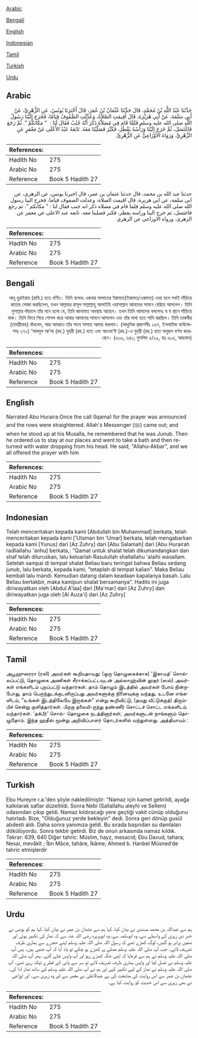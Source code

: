 [Arabic](#arabic)

[Bengali](#bengali)

[English](#english)

[Indonesian](#indonesian)

[Tamil](#tamil)

[Turkish](#turkish)

[Urdu](#urdu)

## Arabic


<div dir="rtl" lang="ar" style={{fontSize:'larger',backgroundColor:'#f8f9fa',padding:20}}>
حَدَّثَنَا عَبْدُ اللَّهِ بْنُ مُحَمَّدٍ، قَالَ حَدَّثَنَا عُثْمَانُ بْنُ عُمَرَ، قَالَ أَخْبَرَنَا يُونُسُ، عَنِ الزُّهْرِيِّ، عَنْ أَبِي سَلَمَةَ، عَنْ أَبِي هُرَيْرَةَ، قَالَ أُقِيمَتِ الصَّلاَةُ، وَعُدِّلَتِ الصُّفُوفُ قِيَامًا، فَخَرَجَ إِلَيْنَا رَسُولُ اللَّهِ صلى الله عليه وسلم فَلَمَّا قَامَ فِي مُصَلاَّهُ ذَكَرَ أَنَّهُ جُنُبٌ فَقَالَ لَنَا ‏:‏ ‏ "‏ مَكَانَكُمْ ‏"‏‏.‏ ثُمَّ رَجَعَ فَاغْتَسَلَ، ثُمَّ خَرَجَ إِلَيْنَا وَرَأْسُهُ يَقْطُرُ، فَكَبَّرَ فَصَلَّيْنَا مَعَهُ‏.‏ تَابَعَهُ عَبْدُ الأَعْلَى عَنْ مَعْمَرٍ عَنِ الزُّهْرِيِّ‏.‏ وَرَوَاهُ الأَوْزَاعِيُّ عَنِ الزُّهْرِيِّ‏.‏
</div>
<div style={{backgroundColor:'#f8f9fa',padding:20, marginBottom: 10}}><table> <thead> <tr> <th>References:</th> <th></th> </tr> </thead> <tbody><tr><td>Hadith No</td><td>275</td></tr><tr><td>Arabic No</td><td>275</td></tr><tr><td>Reference</td><td>Book 5 Hadith 27</td></tr></tbody></table></div>


<div dir="rtl" lang="ar" style={{fontSize:'larger',backgroundColor:'#f8f9fa',padding:20}}>
حدثنا عبد الله بن محمد، قال حدثنا عثمان بن عمر، قال اخبرنا يونس، عن الزهري، عن ابي سلمة، عن ابي هريرة، قال اقيمت الصلاة، وعدلت الصفوف قياما، فخرج الينا رسول الله صلى الله عليه وسلم فلما قام في مصلاه ذكر انه جنب فقال لنا : " مكانكم ". ثم رجع فاغتسل، ثم خرج الينا وراسه يقطر، فكبر فصلينا معه. تابعه عبد الاعلى عن معمر عن الزهري. ورواه الاوزاعي عن الزهري
</div>
<div style={{backgroundColor:'#f8f9fa',padding:20, marginBottom: 10}}><table> <thead> <tr> <th>References:</th> <th></th> </tr> </thead> <tbody><tr><td>Hadith No</td><td>275</td></tr><tr><td>Arabic No</td><td>275</td></tr><tr><td>Reference</td><td>Book 5 Hadith 27</td></tr></tbody></table></div>

## Bengali


<div dir="rtl" lang="bn" style={{fontSize:'larger',backgroundColor:'#f8f9fa',padding:20}}>
আবূ হুরাইরাহ (রাযি.) হতে বর্ণিত। তিনি বলেনঃ একবার সালাতের ইক্বামাত(ইকামত/একামত) দেয়া হলে সবাই দাঁড়িয়ে কাতার সোজা করছিলেন, তখন আল্লাহর রাসূল সাল্লাল্লাহু আলাইহি ওয়াসাল্লাম আমাদের সামনে বেরিয়ে আসলেন। তিনি মুসাল্লায় দাঁড়ালে তাঁর মনে হলো যে, তিনি জানাবাত অবস্থায় আছেন। তখন তিনি আমাদের বললেনঃ স্ব স্ব স্থানে দাঁড়িয়ে থাক। তিনি ফিরে গিয়ে গোসল করে আবার আমাদের সামনে আসলেন এবং তাঁর মাথা হতে পানি ঝরছিল। তিনি তাকবীর (তাহরীমাহ) বাঁধলেন, আর আমরাও তাঁর সাথে সালাত আদায় করলাম। (আধুনিক প্রকাশনীঃ ২৬৭, ইসলামিক ফাউন্ডেশনঃ ২৭২) ‘আবদুল আ‘লা (রহ.) যুহরী (রহ.) হতে এবং আওযা‘ঈ (রহ.)-ও যুহরী (রহ.) হতে অনুরূপ বর্ণনা করেছেন। (৬৩৯, ৬৪০; মুসলিম ৫/২৯, হাঃ ৬০৫, আহমাদ)
</div>
<div style={{backgroundColor:'#f8f9fa',padding:20, marginBottom: 10}}><table> <thead> <tr> <th>References:</th> <th></th> </tr> </thead> <tbody><tr><td>Hadith No</td><td>275</td></tr><tr><td>Arabic No</td><td>275</td></tr><tr><td>Reference</td><td>Book 5 Hadith 27</td></tr></tbody></table></div>

## English


<div dir="ltr" lang="en" style={{fontSize:'larger',backgroundColor:'#f8f9fa',padding:20}}>
Narrated Abu Huraira:Once the call (Iqama) for the prayer was announced and the rows were straightened. Allah's Messenger (ﷺ) came out; and when he stood up at his Musalla, he remembered that he was Junub. Then he ordered us to stay at our places and went to take a bath and then returned with water dropping from his head. He said, "Allahu-Akbar", and we all offered the prayer with him
</div>
<div style={{backgroundColor:'#f8f9fa',padding:20, marginBottom: 10}}><table> <thead> <tr> <th>References:</th> <th></th> </tr> </thead> <tbody><tr><td>Hadith No</td><td>275</td></tr><tr><td>Arabic No</td><td>275</td></tr><tr><td>Reference</td><td>Book 5 Hadith 27</td></tr></tbody></table></div>

## Indonesian


<div dir="ltr" lang="id" style={{fontSize:'larger',backgroundColor:'#f8f9fa',padding:20}}>
Telah menceritakan kepada kami [Abdullah bin Muhammad] berkata, telah menceritakan kepada kami ['Utsman bin 'Umar] berkata, telah mengabarkan kepada kami [Yunus] dari [Az Zuhry] dari [Abu Salamah] dari [Abu Hurairah radliallahu 'anhu] berkata,: "Qamat untuk shalat telah dikumandangkan dan shaf telah diluruskan, lalu keluarlah Rasulullah shallallahu 'alaihi wasallam. Setelah sampai di tempat shalat Beliau baru teringat bahwa Beliau sedang junub, lalu berkata, kepada kami; "tetaplah di tempat kalian". Maka Beliau kembali lalu mandi. Kemudian datang dalam keadaan kapalanya basah. Lalu Beliau bertakbir, maka kamipun shalat bersamanya". Hadits ini juga diriwayatkan oleh [Abdul A'laa] dari [Ma'mar] dari [Az Zuhry] dan diriwayatkan juga oleh [Al Auza'i] dari [Az Zuhry]
</div>
<div style={{backgroundColor:'#f8f9fa',padding:20, marginBottom: 10}}><table> <thead> <tr> <th>References:</th> <th></th> </tr> </thead> <tbody><tr><td>Hadith No</td><td>275</td></tr><tr><td>Arabic No</td><td>275</td></tr><tr><td>Reference</td><td>Book 5 Hadith 27</td></tr></tbody></table></div>

## Tamil


<div dir="ltr" lang="ta" style={{fontSize:'larger',backgroundColor:'#f8f9fa',padding:20}}>
அபூஹுரைரா (ரலி) அவர்கள் கூறியதாவது: (ஒரு தொழுகைக்காக) ‘இகாமத்’ சொல்லப்பட்டு, தொழுகை அணிகள் சீராக்கப்பட்டவுடன் அல்லாஹ்வின் தூதர் (ஸல்) அவர்கள் எங்களிடம் புறப்பட்டு வந்தார்கள். தாம் தொழும் இடத்தில் அவர்கள் போய் நின்றபோது, தாம் பெருந்துடக்குடனிருப்பது அவர்களுக்கு நினைவுக்கு வந்தது. உடனே எங்களிடம், “உங்கள் இடத்திலேயே இருங்கள்” என்று கூறிவிட்டு, (தமது வீட்டுக்குத்) திரும்பிச் சென்று குளித்தார்கள். பிறகு தலையி-ருந்து தண்ணீர் சொட்டச் சொட்ட எங்களிடம் வந்தார்கள். ‘தக்பீர்’ சொல்- தொழுகை நடத்தினார்கள்; அவர்களுடன் நாங்களும் தொழுதோம். இந்த ஹதீஸ் மூன்று அறிவிப்பாளர் தொடர்களில் வந்துள்ளது. அத்தியாயம் :
</div>
<div style={{backgroundColor:'#f8f9fa',padding:20, marginBottom: 10}}><table> <thead> <tr> <th>References:</th> <th></th> </tr> </thead> <tbody><tr><td>Hadith No</td><td>275</td></tr><tr><td>Arabic No</td><td>275</td></tr><tr><td>Reference</td><td>Book 5 Hadith 27</td></tr></tbody></table></div>

## Turkish


<div dir="ltr" lang="tr" style={{fontSize:'larger',backgroundColor:'#f8f9fa',padding:20}}>
Ebu Hureyre r.a.'den şöyle nakledilmiştir: "Namaz için kamet getirildi, ayağa kalkılarak saflar düzeltildi. Sonra Nebi (Sallallahu aleyhi ve Sellem) odasından çıkıp geldi. Namaz kıldıracağı yere geçtiği vakit cünüp olduğunu hatırladı. Bize, "Olduğunuz yerde bekleyin" dedi. Sonra geri dönüp gusül abdesti aldı. Daha sonra yanımıza geldi. Bu sırada başından su damlaları dökülüyordu. Sonra tekbir getirdi. Biz de onun arkasında namaz kıldık. Tekrar: 639, 640 Diğer tahric: Müslim, hayz, mesacid; Ebu Davud, tahara; Nesai, mevâkît ; Îbn Mâce, tahâre, İkâme; Ahmed b. Hanbel Müsned’de tahric etmişlerdir
</div>
<div style={{backgroundColor:'#f8f9fa',padding:20, marginBottom: 10}}><table> <thead> <tr> <th>References:</th> <th></th> </tr> </thead> <tbody><tr><td>Hadith No</td><td>275</td></tr><tr><td>Arabic No</td><td>275</td></tr><tr><td>Reference</td><td>Book 5 Hadith 27</td></tr></tbody></table></div>

## Urdu


<div dir="rtl" lang="ur" style={{fontSize:'larger',backgroundColor:'#f8f9fa',padding:20}}>
ہم سے عبداللہ بن محمد مسندی نے بیان کیا، کہا ہم سے عثمان بن عمر نے بیان کیا، کہا ہم کو یونس نے خبر دی زہری کے واسطے سے، وہ ابوسلمہ سے، وہ ابوہریرہ رضی اللہ عنہ سے کہ نماز کی تکبیر ہوئی اور صفیں برابر ہو گئیں، لوگ کھڑے تھے کہ رسول اللہ صلی اللہ علیہ وسلم اپنے حجرے سے ہماری طرف تشریف لائے۔ جب آپ صلی اللہ علیہ وسلم مصلے پر کھڑے ہو چکے تو یاد آیا کہ آپ جنبی ہیں۔ پس آپ صلی اللہ علیہ وسلم نے ہم سے فرمایا کہ اپنی جگہ کھڑے رہو اور آپ واپس چلے گئے۔ پھر آپ صلی اللہ علیہ وسلم نے غسل کیا اور واپس ہماری طرف تشریف لائے تو سر سے پانی کے قطرے ٹپک رہے تھے۔ آپ صلی اللہ علیہ وسلم نے نماز کے لیے تکبیر کہی اور ہم نے آپ صلی اللہ علیہ وسلم کے ساتھ نماز ادا کی۔ عثمان بن عمر سے اس روایت کی متابعت کی ہے عبدالاعلیٰ نے معمر سے اور وہ زہری سے۔ اور اوزاعی نے بھی زہری سے اس حدیث کو روایت کیا ہے۔
</div>
<div style={{backgroundColor:'#f8f9fa',padding:20, marginBottom: 10}}><table> <thead> <tr> <th>References:</th> <th></th> </tr> </thead> <tbody><tr><td>Hadith No</td><td>275</td></tr><tr><td>Arabic No</td><td>275</td></tr><tr><td>Reference</td><td>Book 5 Hadith 27</td></tr></tbody></table></div>